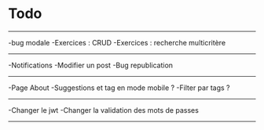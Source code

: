 # Todo

---

-bug modale
-Exercices : CRUD
-Exercices : recherche multicritère

---

-Notifications
-Modifier un post
-Bug republication

---

-Page About
-Suggestions et tag en mode mobile ?
-Filter par tags ?

---

-Changer le jwt
-Changer la validation des mots de passes

---
